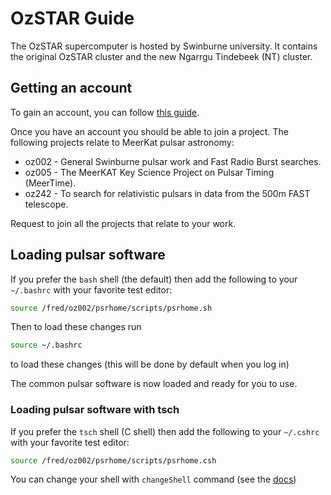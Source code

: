 # OzSTAR Guide

The OzSTAR supercomputer is hosted by Swinburne university.
It contains the original OzSTAR cluster and the new Ngarrgu Tindebeek (NT) cluster.

## Getting an account

To gain an account, you can follow [this guide](https://supercomputing.swin.edu.au/docs/1-getting_started/Accounts.html).

Once you have an account you should be able to join a project.
The following projects relate to MeerKat pulsar astronomy:

 - oz002 - General Swinburne pulsar work and Fast Radio Burst searches.
 - oz005 - The MeerKAT Key Science Project on Pulsar Timing (MeerTime).
 - oz242 - To search for relativistic pulsars in data from the 500m FAST telescope.

Request to join all the projects that relate to your work.


## Loading pulsar software

If you prefer the `bash` shell (the default) then add the following to your `~/.bashrc` with your favorite test editor:
```bash
source /fred/oz002/psrhome/scripts/psrhome.sh
```

Then to load these changes run
```bash
source ~/.bashrc
```
to load these changes (this will be done by default when you log in)

The common pulsar software is now loaded and ready for you to use.

### Loading pulsar software with tsch

If you prefer the `tsch` shell (C shell) then add the following to your `~/.cshrc` with your favorite test editor:
```bash
source /fred/oz002/psrhome/scripts/psrhome.csh
```

You can change your shell with `changeShell` command (see the [docs](https://supercomputing.swin.edu.au/docs/1-getting_started/FAQ.html?highlight=shell#how-can-i-change-my-login-shell))

